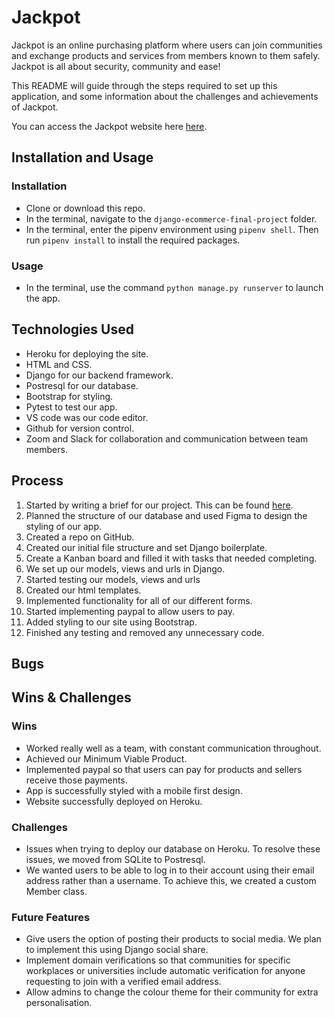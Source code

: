 # Jackpot

Jackpot is an online purchasing platform where users can join communities and exchange products and services from members known to them safely. Jackpot is all about security, community and ease!

This README will guide through the steps required to set up this application, and some information about the challenges and achievements of Jackpot.

You can access the Jackpot website here [here](https://jackpot-communities.herokuapp.com/).

## Installation and Usage

### Installation
- Clone or download this repo.
- In the terminal, navigate to the `django-ecommerce-final-project` folder.
- In the terminal, enter the pipenv environment using `pipenv shell`. Then run `pipenv install` to install the required packages.

### Usage
- In the terminal, use the command `python manage.py runserver` to launch the app.

## Technologies Used
* Heroku for deploying the site.
* HTML and CSS.
* Django for our backend framework.
* Postresql for our database.
* Bootstrap for styling.
* Pytest to test our app.
* VS code was our code editor.
* Github for version control.
* Zoom and Slack for collaboration and communication between team members.

## Process
1. Started by writing a brief for our project. This can be found [here](https://gist.github.com/ZNBrown/08f7627f2c83cc7f6ccf836c284e4ed3).
2. Planned the structure of our database and used Figma to design the styling of our app.
3. Created a repo on GitHub.
4. Created our initial file structure and set Django boilerplate.
5. Create a Kanban board and filled it with tasks that needed completing.
6. We set up our models, views and urls in Django.
7. Started testing our models, views and urls
8. Created our html templates.
9. Implemented functionality for all of our different forms.
10. Started implementing paypal to allow users to pay.
11. Added styling to our site using Bootstrap.
12. Finished any testing and removed any unnecessary code.


## Bugs


## Wins & Challenges

### Wins
* Worked really well as a team, with constant communication throughout.
* Achieved our Minimum Viable Product.
* Implemented paypal so that users can pay for products and sellers receive those payments.
* App is successfully styled with a mobile first design.
* Website successfully deployed on Heroku.

### Challenges
* Issues when trying to deploy our database on Heroku. To resolve these issues, we moved from SQLite to Postresql.
* We wanted users to be able to log in to their account using their email address rather than a username. To achieve this, we created a custom Member class.

### Future Features
* Give users the option of posting their products to social media. We plan to implement this using Django social share.
* Implement domain verifications so that communities for specific workplaces or universities include automatic verification for anyone requesting to join with a verified email address.
* Allow admins to change the colour theme for their community for extra personalisation.
